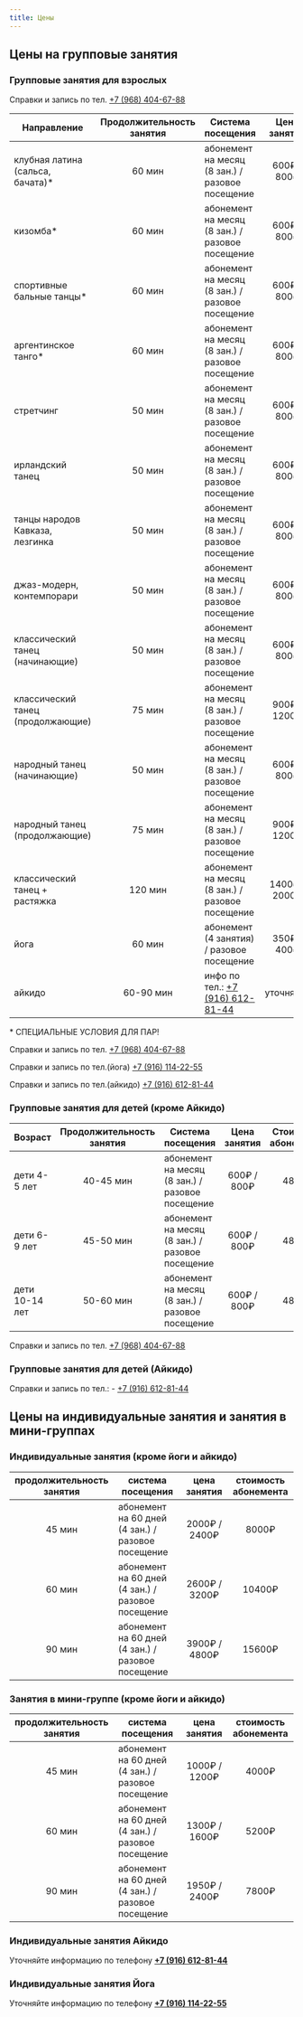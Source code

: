 ```yaml
---
title: Цены
---
```


## Цены на групповые занятия

### Групповые занятия для взрослых

Cправки и запись по тел. [+7 (968) 404-67-88](tel://+79684046788)

| Направление                       | Продолжительность занятия | Система посещения                                      | Цена занятия  | Стоимость абонемента |
| --------------------------------- | :-----------------------: | ------------------------------------------------------ | :-----------: | :------------------: |
| клубная латина (сальса, бачата)\* |          60 мин           | абонемент на месяц (8 зан.) / разовое посещение        |  600₽ / 800₽  |        4800₽         |
| кизомба\*                         |          60 мин           | абонемент на месяц (8 зан.) / разовое посещение        |  600₽ / 800₽  |        4800₽         |
| спортивные бальные танцы\*        |          60 мин           | абонемент на месяц (8 зан.) / разовое посещение        |  600₽ / 800₽  |        4800₽         |
| аргентинское танго\*              |          60 мин           | абонемент на месяц (8 зан.) / разовое посещение        |  600₽ / 800₽  |        4800₽         |
| стретчинг                         |          50 мин           | абонемент на месяц (8 зан.) / разовое посещение        |  600₽ / 800₽  |        4800₽         |
| ирландский танец                  |          50 мин           | абонемент на месяц (8 зан.) / разовое посещение        |  600₽ / 800₽  |        4800₽         |
| танцы народов Кавказа, лезгинка   |          50 мин           | абонемент на месяц (8 зан.) / разовое посещение        |  600₽ / 800₽  |        4800₽         |
| джаз-модерн, контемпорари         |          50 мин           | абонемент на месяц (8 зан.) / разовое посещение        |  600₽ / 800₽  |        4800₽         |
| классический танец (начинающие)   |          50 мин           | абонемент на месяц (8 зан.) / разовое посещение        |  600₽ / 800₽  |        4800₽         |
| классический танец (продолжающие) |          75 мин           | абонемент на месяц (8 зан.) / разовое посещение        | 900₽ / 1200₽  |        7200₽         |
| народный танец (начинающие)       |          50 мин           | абонемент на месяц (8 зан.) / разовое посещение        |  600₽ / 800₽  |        4800₽         |
| народный танец (продолжающие)     |          75 мин           | абонемент на месяц (8 зан.) / разовое посещение        | 900₽ / 1200₽  |        7200₽         |
| классический танец + растяжка     |          120 мин          | абонемент на месяц (8 зан.) / разовое посещение        | 1400₽ / 2000₽ |        11200₽        |
| йога                              |          60 мин           | абонемент (4 занятия) / разовое посещение              |  350₽ / 400₽  |        1500₽         |
| айкидо                            |         60-90 мин         | инфо по тел.: [+7 (916) 612-81-44](tel://+79166128144) |   уточняйте   |      уточняйте       |

\* СПЕЦИАЛЬНЫЕ УСЛОВИЯ ДЛЯ ПАР!

Cправки и запись по тел. [+7 (968) 404-67-88](tel://+79684046788)

Cправки и запись по тел.(йога) [+7 (916) 114-22-55](tel://+79161142255)

Cправки и запись по тел.(айкидо) [+7 (916) 612-81-44](tel://+79166128144)

### Групповые занятия для детей (кроме Айкидо)

| Возраст        | Продолжительность занятия | Система посещения                               | Цена занятия | Стоимость абонемента |
| -------------- | :-----------------------: | ----------------------------------------------- | :----------: | :------------------: |
| дети 4-5 лет   |         40-45 мин         | абонемент на месяц (8 зан.) / разовое посещение | 600₽ / 800₽  |        4800₽         |
| дети 6-9 лет   |         45-50 мин         | абонемент на месяц (8 зан.) / разовое посещение | 600₽ / 800₽  |        4800₽         |
| дети 10-14 лет |         50-60 мин         | абонемент на месяц (8 зан.) / разовое посещение | 600₽ / 800₽  |        4800₽         |

Cправки и запись по тел. [+7 (968) 404-67-88](tel://+79684046788)

### Групповые занятия для детей (Айкидо)

Справки и запись по тел.: - [+7 (916) 612-81-44](tel://+79166128144)

## Цены на индивидуальные занятия и занятия в мини-группах

### Индивидуальные занятия (кроме йоги и айкидо)

| продолжительность занятия | система посещения                                 | цена занятия  | стоимость абонемента |
| :-----------------------: | ------------------------------------------------- | :-----------: | :------------------: |
|          45 мин           | абонемент на 60 дней (4 зан.) / разовое посещение | 2000₽ / 2400₽ |        8000₽         |
|          60 мин           | абонемент на 60 дней (4 зан.) / разовое посещение | 2600₽ / 3200₽ |        10400₽        |
|          90 мин           | абонемент на 60 дней (4 зан.) / разовое посещение | 3900₽ / 4800₽ |        15600₽        |

### Занятия в мини-группе (кроме йоги и айкидо)

| продолжительность занятия | система посещения                                 | цена занятия  | стоимость абонемента |
| :-----------------------: | ------------------------------------------------- | :-----------: | :------------------: |
|          45 мин           | абонемент на 60 дней (4 зан.) / разовое посещение | 1000₽ / 1200₽ |        4000₽         |
|          60 мин           | абонемент на 60 дней (4 зан.) / разовое посещение | 1300₽ / 1600₽ |        5200₽         |
|          90 мин           | абонемент на 60 дней (4 зан.) / разовое посещение | 1950₽ / 2400₽ |        7800₽         |

### Индивидуальные занятия Айкидо

Уточняйте информацию по телефону
**[+7 (916) 612-81-44](tel://+79166128144)**

### Индивидуальные занятия Йога

Уточняйте информацию по телефону
**[+7 (916) 114-22-55](tel://+79161142255)**
